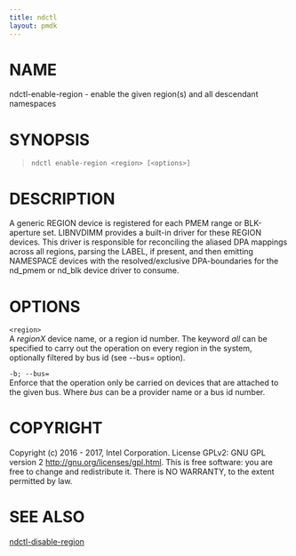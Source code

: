 ```yaml
---
title: ndctl
layout: pmdk
---
```


NAME
====

ndctl-enable-region - enable the given region(s) and all descendant namespaces

SYNOPSIS
========

>     ndctl enable-region <region> [<options>]

DESCRIPTION
===========

A generic REGION device is registered for each PMEM range or BLK-aperture set. LIBNVDIMM provides a built-in driver for these REGION devices. This driver is responsible for reconciling the aliased DPA mappings across all regions, parsing the LABEL, if present, and then emitting NAMESPACE devices with the resolved/exclusive DPA-boundaries for the nd\_pmem or nd\_blk device driver to consume.

OPTIONS
=======

`<region>`  
A *regionX* device name, or a region id number. The keyword *all* can be specified to carry out the operation on every region in the system, optionally filtered by bus id (see --bus= option).

`-b; --bus=`  
Enforce that the operation only be carried on devices that are attached to the given bus. Where *bus* can be a provider name or a bus id number.

COPYRIGHT
=========

Copyright (c) 2016 - 2017, Intel Corporation. License GPLv2: GNU GPL version 2 <http://gnu.org/licenses/gpl.html>. This is free software: you are free to change and redistribute it. There is NO WARRANTY, to the extent permitted by law.

SEE ALSO
========

[ndctl-disable-region](ndctl-disable-region.md)
